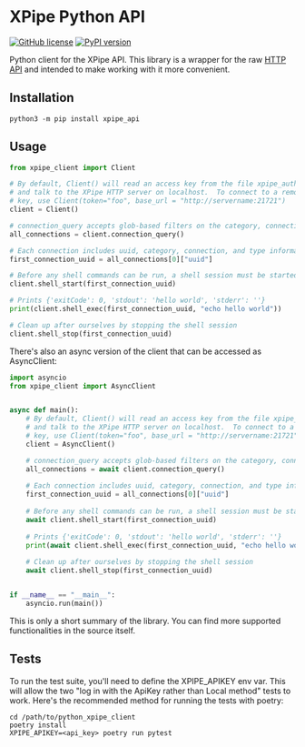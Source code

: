 # XPipe Python API

[![GitHub license](https://img.shields.io/github/license/xpipe-io/xpipe-python-api.svg)](https://github.com/coandco/python_xpipe_client/blob/master/LICENSE)
[![PyPI version](https://img.shields.io/pypi/v/xpipe_client)](https://pypi.org/project/xpipe_client/)

Python client for the XPipe API. This library is a wrapper for the raw [HTTP API](https://github.com/xpipe-io/xpipe/blob/master/openapi.yaml) and intended to make working with it more convenient.

## Installation
```
python3 -m pip install xpipe_api
```

## Usage

```python
from xpipe_client import Client

# By default, Client() will read an access key from the file xpipe_auth on the local filesystem
# and talk to the XPipe HTTP server on localhost.  To connect to a remote instance with an API
# key, use Client(token="foo", base_url = "http://servername:21721")
client = Client()

# connection_query accepts glob-based filters on the category, connection name, and connection type
all_connections = client.connection_query()

# Each connection includes uuid, category, connection, and type information
first_connection_uuid = all_connections[0]["uuid"]

# Before any shell commands can be run, a shell session must be started on a connection
client.shell_start(first_connection_uuid)

# Prints {'exitCode': 0, 'stdout': 'hello world', 'stderr': ''}
print(client.shell_exec(first_connection_uuid, "echo hello world"))

# Clean up after ourselves by stopping the shell session
client.shell_stop(first_connection_uuid)
```

There's also an async version of the client that can be accessed as AsyncClient:
```python
import asyncio
from xpipe_client import AsyncClient


async def main():
    # By default, Client() will read an access key from the file xpipe_auth on the local filesystem
    # and talk to the XPipe HTTP server on localhost.  To connect to a remote instance with an API
    # key, use Client(token="foo", base_url = "http://servername:21721")
    client = AsyncClient()

    # connection_query accepts glob-based filters on the category, connection name, and connection type
    all_connections = await client.connection_query()
    
    # Each connection includes uuid, category, connection, and type information
    first_connection_uuid = all_connections[0]["uuid"]
    
    # Before any shell commands can be run, a shell session must be started on a connection
    await client.shell_start(first_connection_uuid)
    
    # Prints {'exitCode': 0, 'stdout': 'hello world', 'stderr': ''}
    print(await client.shell_exec(first_connection_uuid, "echo hello world"))
    
    # Clean up after ourselves by stopping the shell session
    await client.shell_stop(first_connection_uuid)


if __name__ == "__main__":
    asyncio.run(main())
```

This is only a short summary of the library. You can find more supported functionalities in the source itself.

## Tests

To run the test suite, you'll need to define the XPIPE_APIKEY env var.  This will allow the two "log in with the ApiKey 
rather than Local method" tests to work.  Here's the recommended method for running the tests with poetry:

```commandline
cd /path/to/python_xpipe_client
poetry install
XPIPE_APIKEY=<api_key> poetry run pytest
```